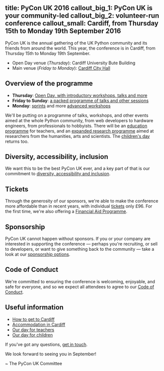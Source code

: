 title: PyCon UK 2016
callout_big_1: PyCon UK is your community-led
callout_big_2: volunteer-run conference
callout_small: Cardiff, from Thursday 15th to Monday 19th September 2016
---

PyCon UK is the annual gathering of the UK Python community and its friends
from around the world. This year, the conference is in Cardiff, from Thursday
15th to Monday 19th September.

* Open Day venue (*Thursday*): Cardiff University Bute Building
* Main venue (*Friday to Monday*): [Cardiff City Hall](http://www.cardiffcityhall.com/)

## Overview of the programme

* **Thursday**: [Open Day, with introductory workshops, talks and more](/open-day/)
* **Friday to Sunday**: [a packed programme of talks and other sessions](/programme/)
* **Monday**: [sprints](/what-are-sprints/) and more [advanced workshops](/programme/#monday)

We'll be putting on a programme of talks, workshops, and other events aimed at
the whole Python community, from web developers to hardware engineers, from
professionals to hobbyists.  There will be an [education programme](/teachers/)
for teachers, and an [expanded research programme](/research/) aimed at
researchers from the humanities, arts and scientists.  The [children's
day](/children/) returns too.

## Diversity, accessibility, inclusion

We want this to be the best PyCon UK ever, and a key part of that is our commitment to [diversity, accessibility and
inclusion](/diversity-accessibility-inclusion/).

## Tickets

Through the generosity of our sponsors, we're able to make the conference more
affordable than in recent years, with individual [tickets](/tickets/) only £96.
For the first time, we're also offering a [Financial Aid
Programme](/financial-aid/).

## Sponsorship

PyCon UK cannot happen without sponsors.  If you or your company are interested
in supporting the conference — perhaps you're recruiting, or sell to
developers, or want to give something back to the community — take a look at
our [sponsorship options](/sponsorship/).

## Code of Conduct

We're committed to ensuring the conference is welcoming, enjoyable, and safe
for everyone, and so we expect all attendees to agree to our [Code of
Conduct](/code-of-conduct/).

## Useful information

* [How to get to Cardiff](/venue/)
* [Accommodation in Cardiff](/accommodation/)
* [Our day for teachers](/teachers/)
* [Our day for children](/children/)


If you've got any questions, [get in touch](/contact/).

We look forward to seeing you in September!

~ The PyCon UK Committee
